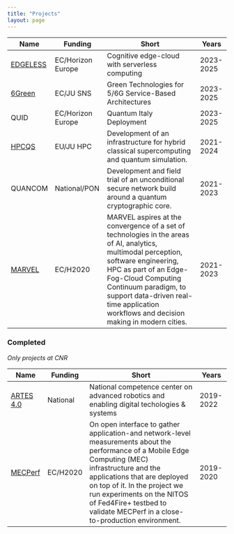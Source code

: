 ```yaml
---
title: "Projects"
layout: page
---
```


| Name                                     | Funding           | Short                                                                                                                                                                                                                                                                                              | Years     |
| ---------------------------------------- | ----------------- | -------------------------------------------------------------------------------------------------------------------------------------------------------------------------------------------------------------------------------------------------------------------------------------------------- | --------- |
| [EDGELESS](https://edgeless-project.eu/) | EC/Horizon Europe | Cognitive edge-cloud with serverless computing                                                                                                                                                                                                                                                     | 2023-2025 |
| [6Green](https://www.6green.eu/)         | EC/JU SNS         | Green Technologies for 5/6G Service-Based Architectures                                                                                                                                                                                                                                            | 2023-2025 |
| QUID                                     | EC/Horizon Europe | Quantum Italy Deployment                                                                                                                                                                                                                                                                           | 2023-2025 |
| [HPCQS](https://hpcqs.eu/)               | EU/JU HPC         | Development of an infrastructure for hybrid classical supercomputing and quantum simulation.                                                                                                                                                                                                       | 2021-2024 |
| QUANCOM                                  | National/PON      | Development and field trial of an unconditional secure network build around a quantum cryptographic core.                                                                                                                                                                                          | 2021-2023 |
| [MARVEL](https://www.marvel-project.eu/) | EC/H2020          | MARVEL aspires at the convergence of a set of technologies in the areas of AI, analytics, multimodal perception, software engineering, HPC as part of an Edge-Fog-Cloud Computing Continuum paradigm, to support data-driven real-time application workflows and decision making in modern cities. | 2021-2023 |

### Completed

_Only projects at CNR_

| Name                                                         | Funding  | Short                                                                                                                                                                                                                                                                                                                           | Years     |
| ------------------------------------------------------------ | -------- | ------------------------------------------------------------------------------------------------------------------------------------------------------------------------------------------------------------------------------------------------------------------------------------------------------------------------------- | --------- |
| [ARTES 4.0](https://www.artes4.it/)                          | National | National competence center on advanced robotics and enabling digital techologies & systems                                                                                                                                                                                                                                      | 2019-2022 |
| [MECPerf](https://www.fed4fire.eu/demo-stories/oc6/mecperf/) | EC/H2020 | On open interface to gather application-and network-level measurements about the performance of a Mobile Edge Computing (MEC) infrastructure and the applications that are deployed on top of it. In the project we run experiments on the NITOS of Fed4Fire+ testbed to validate MECPerf in a close-to-production environment. | 2019-2020 |
